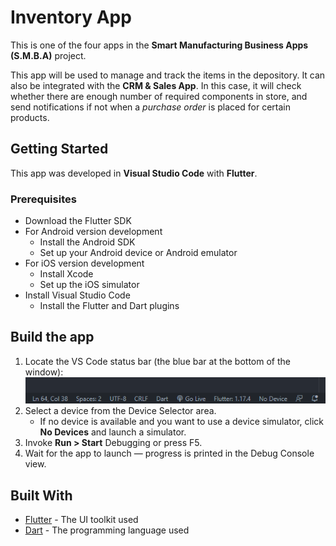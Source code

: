 # Inventory App

This is one of the four apps in the **Smart Manufacturing Business Apps (S.M.B.A)** project. 

This app will be used to manage and track the items in the depository. It can also be integrated with the **CRM & Sales App**. In this case, it will check whether there are enough number of required components in store, and send notifications if not when a *purchase order* is placed for certain products.

## Getting Started

This app was developed in **Visual Studio Code** with **Flutter**. 

### Prerequisites

- Download the Flutter SDK
- For Android version development
    - Install the Android SDK
    - Set up your Android device or Android emulator
- For iOS version development
    - Install Xcode
    - Set up the iOS simulator
- Install Visual Studio Code
    - Install the Flutter and Dart plugins

## Build the app

1. Locate the VS Code status bar (the blue bar at the bottom of the window):
![](images/select_device.png)
2. Select a device from the Device Selector area.
    - If no device is available and you want to use a device simulator, click **No Devices** and launch a simulator.
3. Invoke **Run > Start** Debugging or press F5.
4. Wait for the app to launch — progress is printed in the Debug Console view.

## Built With

* [Flutter](https://flutter.dev) - The UI toolkit used
* [Dart](https://dart.dev/) - The programming language used
